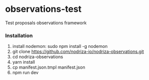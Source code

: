 # observations-test
Test proposals observations framework

### Installation
1. install nodemon:
sudo npm install -g nodemon
2. git clone https://github.com/nodriza-io/nodriza-observations.git
3. cd nodriza-observations
4. yarn install
5. cp manifest.json.tmpl manifest.json
6. npm run dev